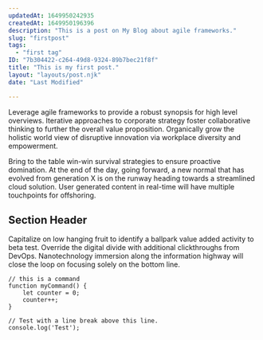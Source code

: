 ```yaml
---
updatedAt: 1649950242935
createdAt: 1649950196396
description: "This is a post on My Blog about agile frameworks."
slug: "firstpost"
tags:
  - "first tag"
ID: "7b304422-c264-49d8-9324-89b7bec21f8f"
title: "This is my first post."
layout: "layouts/post.njk"
date: "Last Modified"

---
```

Leverage agile frameworks to provide a robust synopsis for high level overviews. Iterative approaches to corporate strategy foster collaborative thinking to further the overall value proposition. Organically grow the holistic world view of disruptive innovation via workplace diversity and empowerment.

Bring to the table win-win survival strategies to ensure proactive domination. At the end of the day, going forward, a new normal that has evolved from generation X is on the runway heading towards a streamlined cloud solution. User generated content in real-time will have multiple touchpoints for offshoring.

## Section Header

Capitalize on low hanging fruit to identify a ballpark value added activity to beta test. Override the digital divide with additional clickthroughs from DevOps. Nanotechnology immersion along the information highway will close the loop on focusing solely on the bottom line.

``` text/2-3
// this is a command
function myCommand() {
	let counter = 0;
	counter++;
}

// Test with a line break above this line.
console.log('Test');
```